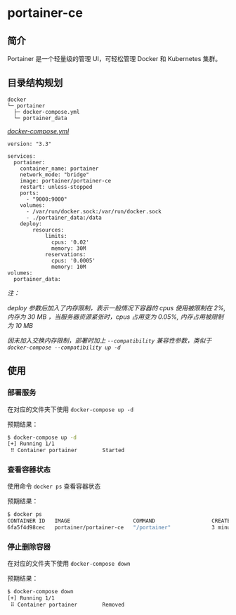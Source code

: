 # portainer-ce

## 简介

Portainer 是一个轻量级的管理 UI，可轻松管理 Docker 和 Kubernetes 集群。

## 目录结构规划

```
docker
└─ portainer
  ├─ docker-compose.yml
  └─ portainer_data
```

[_docker-compose.yml_](docker-compose.yml)
```
version: "3.3"

services:
  portainer:
    container_name: portainer
    network_mode: "bridge"
    image: portainer/portainer-ce
    restart: unless-stopped
    ports:
      - "9000:9000"
    volumes:
      - /var/run/docker.sock:/var/run/docker.sock
      - ./portainer_data:/data
    deploy:
        resources:
            limits:
              cpus: '0.02'
              memory: 30M 
            reservations:
              cpus: '0.0005'
              memory: 10M 
volumes:
  portainer_data:
```

_注：_

_deploy 参数后加入了内存限制，表示一般情况下容器的 cpus 使用被限制在 2%, 内存为 30 MB ，当服务器资源紧张时，cpus 占用变为 0.05%, 内存占用被限制为 10 MB_

_因未加入交换内存限制，部署时加上 `--compatibility` 兼容性参数，类似于 `docker-compose --compatibility up -d`_

## 使用

### 部署服务

在对应的文件夹下使用 `docker-compose up -d`

预期结果：

```bash
$ docker-compose up -d
[+] Running 1/1
 ⠿ Container portainer        Started
```

### 查看容器状态

使用命令 `docker ps` 查看容器状态

预期结果：

```bash
$ docker ps
CONTAINER ID   IMAGE                    COMMAND                  CREATED             STATUS             PORTS                                                           NAMES
6fa5f4d98cec   portainer/portainer-ce   "/portainer"             3 minutes ago       Up 3 minutes       8000/tcp, 9443/tcp, 0.0.0.0:9000->9000/tcp, :::9000->9000/tcp   portainer
```

### 停止删除容器

在对应的文件夹下使用 `docker-compose down`

预期结果：

```bash
$ docker-compose down
[+] Running 1/1
 ⠿ Container portainer        Removed                                       
``` 